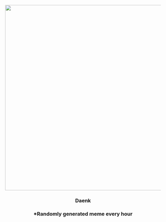 <p align="center">
        <img src="https://i.redd.it/ty3es5jsz1q91.gif" width="600" height="600">
        </p>
        <h3 align="center">Daenk</h3>
        <h3 align="center">*Randomly generated meme every hour</h3>
    